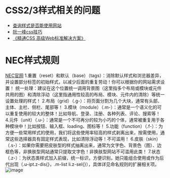 # CSS2/3样式相关的问题

- [查询样式是否能使用网站](http://caniuse.com/#feat=flexbox)
- [阮一峰css技巧](http://www.ruanyifeng.com/blog/2010/03/css_cookbook.html)
- [《精通CSS 高级Web标准解决方案》](http://baike.baidu.com/link?url=5PsfJ3_QqBxoW9L0sYY6qN3LPHNOqKeatMYq8vswYVe5NUNmjHJvpMTbq96jmxnhD9YmHehDzCpK2_EBFoy1yY6t1i4QlzbLdYT_4sGS-TAiyDWeQCbOvSDCwk4hu295gX2dHimATw2OnxSONO34thnn4blaaqi9TIUanSh8dTQpa53UzETKlfY9VR9bguaSrOhomOEpkp48lQC0sEzItuek4mBXP-SgDHJ39_4y9M_)
# NEC样式规则
[NEC官网](http://nec.netease.com/standard/css-sort.html)
1.重置（reset）和默认（base）（tags）：消除默认样式和浏览器差异，并设置部分标签的初始样式，以减少后面的重复劳动！你可以根据你的网站需求设置！
统一处理：建议在这个位置统一调用背景图（这里指多个布局或模块或元件共用的图）和清除浮动（这里指通用性较高的布局、模块、元件内的清除）等统一设置处理的样式！
2.布局（grid）（.g-）：将页面分割为几个大块，通常有头部、主体、主栏、侧栏、尾部等！
3.模块（module）（.m-）：通常是一个语义化的可以重复使用的较大的整体！比如导航、登录、注册、各种列表、评论、搜索等！
4.元件（unit）（.u-）：通常是一个不可再分的较为小巧的个体，通常被重复用于各种模块中！比如按钮、输入框、loading、图标等！
5.功能（function）（.f-）：为方便一些常用样式的使用，我们将这些使用率较高的样式剥离出来，按需使用，通常这些选择器具有固定样式表现，比如清除浮动等！不可滥用！
6.皮肤（skin）（.s-）：如果你需要把皮肤型的样式抽离出来，通常为文字色、背景色（图）、边框色等，非换肤型网站通常只提取文字色！非换肤型网站不可滥用此类！
7.状态（.z-）：为状态类样式加入前缀，统一标识，方便识别，她只能组合使用或作为后代出现（.u-ipt.z-dis{}，.m-list li.z-sel{}），具体详见命名规则的扩展相关项。
![image](https://cloud.githubusercontent.com/assets/18028533/21420589/8b3ec0ec-c869-11e6-8d25-38e85f22bbd3.png)
